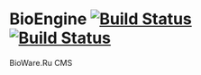 # BioEngine [![Build Status](https://travis-ci.org/BioWareRu/BioEngine.svg?branch=master)](https://travis-ci.org/BioWareRu/BioEngine) [![Build Status](https://biowareru.visualstudio.com/_apis/public/build/definitions/eb721585-d7a5-4165-baff-367f28352342/1/badge)](https://biowareru.visualstudio.com)
BioWare.Ru CMS

